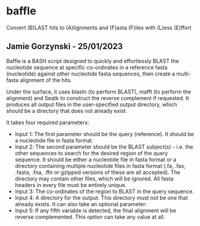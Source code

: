# baffle
Convert (B)LAST hits to (A)lignments and (F)asta (F)iles with (L)ess (E)ffort

## Jamie Gorzynski - 25/01/2023 ##

Baffle is a BASH script designed to quickly and effortlessly BLAST the nucleotide sequence at specific co-ordinates in a reference fasta (nucleotide) against other nucleotide fasta sequences, then create a multi-fasta alignment of the hits.

Under the surface, it uses blastn (to perform BLAST), mafft (to perform the alignment) and Seqtk to construct the reverse complement if requested. 
It produces all output files in the user-specified output directory, which should be a directory that does not already exist.

It takes four required parameters:
  - Input 1: The first parameter should be the query (reference). It should be a nucleotide file in fasta format.
  - Input 2: The second parameter should be the BLAST subject(s) - i.e. the other sequences to search for the desired region of the query sequence. It should be either a nucleotide file in fasta format or a directory containing multiple nucleotide files in fasta format (.fa, .fas, .fasta, .fna, .ffn or gzipped versions of these are all accepted). The directory may contain other files, which will be ignored. All fasta headers in every file must be entirely unique. 
  - Input 3: The co-ordinates of the region to BLAST in the query sequence.
  - Input 4: A directory for the output. This directory must not be one that already exists.
It can also take an optional parameter:
  - Input 5: If any fifth variable is detected, the final alignment will be reverse complemented. This option can take any value at all.
